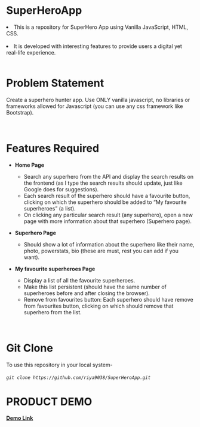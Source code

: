 # SuperHeroApp

<li>This is a repository for SuperHero App using Vanilla JavaScript, HTML, CSS.</li>
<br>
<li> It is developed with interesting features to provide users a digital yet real-life experience.</li>
<br>

# Problem Statement

Create a superhero hunter app. Use ONLY vanilla javascript, no libraries or frameworks allowed for Javascript (you can use any css framework like Bootstrap).

<br>

# Features Required

- <b>Home Page</b><br>

  - Search any superhero from the API and display the search results on the frontend (as I type the search results should update, just like Google does for suggestions).
  - Each search result of the superhero should have a favourite button, clicking on which the superhero should be added to “My favourite superheroes” (a list).
  - On clicking any particular search result (any superhero), open a new page with more information about that superhero (Superhero page).

- <b>Superhero Page</b> <br>

  - Should show a lot of information about the superhero like their name, photo, powerstats, bio (these are must, rest you can add if you want).

- <b>My favourite superheroes Page</b> <br>

  - Display a list of all the favourite superheroes.
  - Make this list persistent (should have the same number of superheroes before and after closing the browser).
  - Remove from favourites button: Each superhero should have remove from favourites button, clicking on which should remove that superhero from the list.

<br>

# Git Clone
To use this repository in your local system-

###### `git clone https://github.com/riya9038/SuperHeroApp.git`


# PRODUCT DEMO
<a href="https://riya9038.github.io/SuperHeroApp/"> <b> Demo Link </b> </a><br>

